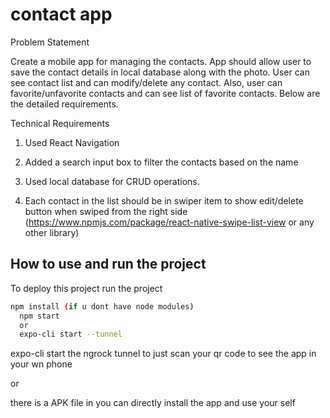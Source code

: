 
# contact app

Problem Statement

Create a mobile app for managing the contacts. App should allow user to save the contact details in local database along with the photo. User can see contact list and can modify/delete any contact. Also, user can favorite/unfavorite contacts and can see list of favorite contacts. Below are the detailed requirements.

Technical Requirements

1. Used React Navigation

2. Added a search input box to filter the contacts based on the name

3. Used local database for CRUD operations.

4. Each contact in the list should be in swiper item to show edit/delete button when swiped from the right side (https://www.npmjs.com/package/react-native-swipe-list-view or any other library)


## How to use and run the project

To deploy this project run the project

```bash
npm install (if u dont have node modules)
  npm start
  or
  expo-cli start --tunnel
```

expo-cli start the ngrock tunnel to just scan your qr code to see the app in your wn phone

or

there is a APK file in you can directly install the app and use your self